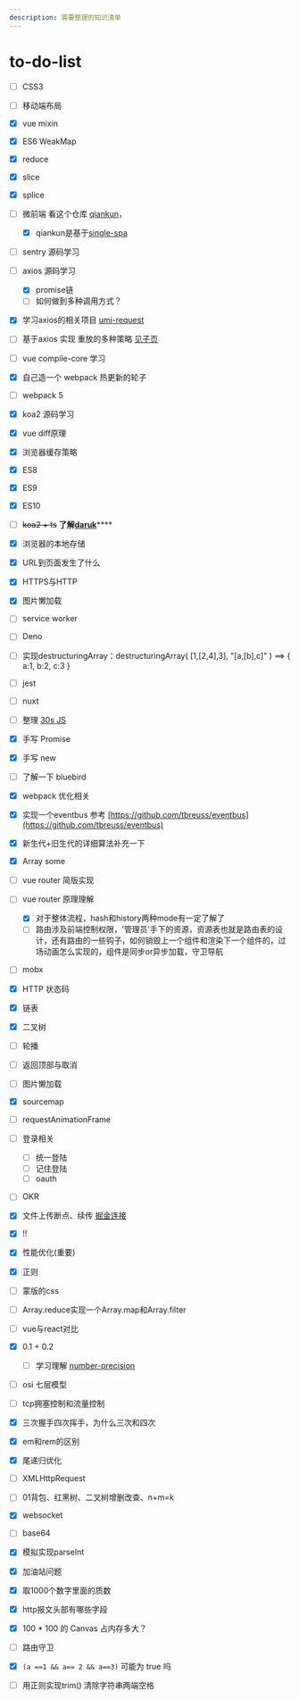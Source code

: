 ```yaml
---
description: 需要整理的知识清单
---
```


# to-do-list

* [ ] CSS3
* [ ] 移动端布局
* [x] vue mixin
* [x] ES6 WeakMap
* [x] reduce
* [x] slice
* [x] splice
* [ ] 微前端 看这个仓库 [qiankun](https://github.com/umijs/qiankun)，
  * [x] qiankun是基于[single-spa](https://github.com/CanopyTax/single-spa)
* [ ] sentry 源码学习
* [ ] axios 源码学习
  * [x] promise链
  * [ ] 如何做到多种调用方式？
* [x] 学习axios的相关项目 [umi-request](https://github.com/umijs/umi-request)
* [ ] 基于axios 实现 重放的多种策略 [见子页](axios-zhong-fang-duo-zhong-ce-lve.md)
* [ ] vue compile-core 学习
* [x] 自己造一个 webpack  热更新的轮子
* [ ] webpack 5
* [x] koa2 源码学习
* [x] vue diff原理
* [x] 浏览器缓存策略
* [x] ES8
* [x] ES9
* [x] ES10
* [ ] ~~koa2 + ts~~ **了解**[**daruk**](https://github.com/darukjs/daruk)\*\*\*\*
* [x] 浏览器的本地存储
* [x] URL到页面发生了什么
* [x] HTTPS与HTTP
* [x] 图片懒加载
* [ ] service worker
* [ ] Deno
* [ ] 实现destructuringArray：destructuringArray\( \[1,\[2,4\],3\], "\[a,\[b\],c\]" \) ==&gt; { a:1, b:2, c:3 }
* [ ] jest
* [ ] nuxt
* [ ] 整理 [30s JS ](https://www.30secondsofcode.org/)
* [x] 手写 Promise
* [x] 手写 new
* [ ] 了解一下 bluebird
* [x] webpack 优化相关
* [x] 实现一个eventbus 参考 [https://github.com/tbreuss/eventbus](https://github.com/tbreuss/eventbus)
* [x] 新生代+旧生代的详细算法补充一下
* [x] Array some
* [ ] vue router 简版实现
* [ ] vue router 原理理解
  * [x] 对于整体流程，hash和history两种mode有一定了解了
  * [ ] 路由涉及前端控制权限，'管理员'手下的资源，资源表也就是路由表的设计，还有路由的一些钩子，如何销毁上一个组件和渲染下一个组件的，过场动画怎么实现的，组件是同步or异步加载，守卫导航
* [ ] mobx
* [x] HTTP 状态码
* [x] 链表
* [x] 二叉树
* [ ] 轮播
* [ ] 返回顶部与取消
* [ ] 图片懒加载
* [x] sourcemap
* [ ] requestAnimationFrame
* [ ] 登录相关
  * [ ] 统一登陆
  * [ ] 记住登陆
  * [ ] oauth
* [ ] OKR
* [x] 文件上传断点、续传 [掘金连接](https://juejin.im/post/5dff8a26e51d4558105420ed#heading-26)
* [x] !!
* [x] 性能优化\(重要\)
* [x] 正则
* [ ] 蒙版的css
* [ ] Array.reduce实现一个Array.map和Array.filter
* [ ] vue与react对比
* [x] 0.1 + 0.2 
  * [ ] 学习理解 [number-precision](https://github.com/nefe/number-precision)
* [ ] osi 七层模型
* [ ] tcp拥塞控制和流量控制
* [x] 三次握手四次挥手，为什么三次和四次
* [x] em和rem的区别
* [x] 尾递归优化
* [ ] XMLHttpRequest
* [ ] 01背包、红黑树、二叉树增删改查、n+m=k
* [x] websocket
* [ ] base64
* [x] 模拟实现parseInt
* [x] 加油站问题
* [x] 取1000个数字里面的质数
* [x] http报文头部有哪些字段
* [x] 100 \* 100 的 Canvas 占内存多大？
* [ ] 路由守卫
* [x] `(a ==1 && a== 2 && a==3)` 可能为 true 吗
* [ ] 用正则实现trim\(\) 清除字符串两端空格







